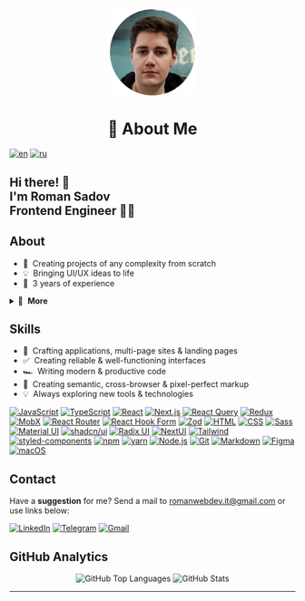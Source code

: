 <div align="center">
    <img width="150" src="avatar.png" alt="Logo" />
</div>

<h1 align="center">💫 About Me</h1>

[![en](https://img.shields.io/badge/lang-English%20%F0%9F%87%AC%F0%9F%87%A7-white)](README.md)
[![ru](https://img.shields.io/badge/%D1%8F%D0%B7%D1%8B%D0%BA-%D0%A0%D1%83%D1%81%D1%81%D0%BA%D0%B8%D0%B9%20%F0%9F%87%B7%F0%9F%87%BA-white)](README-RU.md)

## Hi there! 👋<br>I'm Roman Sadov<br>Frontend Engineer 👨‍💻

## About

- 🚀 &nbsp;Creating projects of any complexity from scratch
- 💡 &nbsp;Bringing UI/UX ideas to life
- 💼 &nbsp;3 years of experience

<details>
  <summary>🔽 &nbsp;<strong>More</strong></summary>

- 🐥 &nbsp;Secretly a duck debugger
- 👔 &nbsp;Organized & standalone
- 🤓 &nbsp;Love to code
- 🌱 &nbsp;Constantly learning
- 📐 &nbsp;Prone to perfectionism
- 🎓 &nbsp;Higher educations
- ☕️ &nbsp;Coffee lover
- 🦄 &nbsp;Believes in unicorns (and clean code)

</details>

## Skills

- 👾 &nbsp;Crafting applications, multi-page sites & landing pages
- ✅ &nbsp;Creating reliable & well-functioning interfaces
- 🏎 &nbsp;Writing modern & productive code
- 🎨 &nbsp;Creating semantic, cross-browser & pixel-perfect markup
- 💡 &nbsp;Always exploring new tools & technologies

[![JavaScript](https://img.shields.io/badge/-JavaScript-282828?logo=javascript&logoColor=f7df1e)](https://developer.mozilla.org/en-US/docs/Web/JavaScript)
[![TypeScript](https://img.shields.io/badge/-TypeScript-282828?logo=typescript&logoColor=3178c6)](https://www.typescriptlang.org/)
[![React](https://img.shields.io/badge/-React-282828?logo=react&logoColor=61dafb)](https://reactjs.org/)
[![Next.js](https://img.shields.io/badge/-Next.js-282828?logo=nextdotjs&logoColor=fff)](https://nextjs.org/)
[![React Query](https://img.shields.io/badge/-React_Query-282828?logo=reactquery&logoColor=ff4154)](https://tanstack.com/query/v3/)
[![Redux](https://img.shields.io/badge/-Redux-282828?logo=redux&logoColor=764abc)](https://redux.js.org/)
[![MobX](https://img.shields.io/badge/-MobX-282828?logo=mobX&logoColor=ff9955)](https://mobx.js.org/README.html)
[![React Router](https://img.shields.io/badge/-React_Router-282828?logo=reactrouter&logoColor=CA4245)](https://reactrouter.com/)
[![React Hook Form](https://img.shields.io/badge/-React_Hook_Form-282828?logo=reacthookform&logoColor=EC5990)](https://react-hook-form.com/)
[![Zod](https://img.shields.io/badge/-Zod-282828?logo=zod&logoColor=3e67b1)](https://zod.dev/)
[![HTML](https://img.shields.io/badge/-HTML-282828?logo=html5&logoColor=e34f26)](https://developer.mozilla.org/en-US/docs/Web/HTML)
[![CSS](https://img.shields.io/badge/-CSS-282828?logo=css3&logoColor=1572b6)](https://developer.mozilla.org/en-US/docs/Web/CSS)
[![Sass](https://img.shields.io/badge/-Sass-282828?logo=sass&logoColor=cc6699)](https://sass-lang.com/)
[![Material UI](https://img.shields.io/badge/-Material_UI-282828?logo=MUI&logoColor=0081cb)](https://mui.com/)
[![shadcn/ui](https://img.shields.io/badge/-shadcn/ui-282828?logo=shadcnui&logoColor=fff)](https://ui.shadcn.com/)
[![Radix UI](https://img.shields.io/badge/-Radix_UI-282828?logo=radixui&logoColor=fff)](https://www.radix-ui.com/)
[![NextUI](https://img.shields.io/badge/-NextUI-282828?logo=nextui&logoColor=fff)](https://nextui.org/)
[![Tailwind](https://img.shields.io/badge/-Tailwind-282828?logo=tailwindcss&logoColor=35bdf7)](https://tailwindcss.com/)
[![styled-components](https://img.shields.io/badge/-styled_components-282828?logo=styledcomponents&logoColor=db7093)](https://styled-components.com/)
[![npm](https://img.shields.io/badge/-npm-282828?logo=npm&logoColor=cc0100)](https://www.npmjs.com/)
[![yarn](https://img.shields.io/badge/-yarn-282828?logo=yarn&logoColor=2c8ebb)](https://yarnpkg.com/)
[![Node.js](https://img.shields.io/badge/-Node.js-282828?logo=node.js&logoColor=339933)](https://nodejs.org/)
[![Git](https://img.shields.io/badge/-Git-282828?logo=git&logoColor=f05032)](https://git-scm.com/)
[![Markdown](https://img.shields.io/badge/-Markdown-282828?logo=markdown&logoColor=white)](https://www.markdownguide.org/)
[![Figma](https://img.shields.io/badge/-Figma-282828?logo=figma&logoColor=f24e1e)](https://www.figma.com/)
[![macOS](https://img.shields.io/badge/-macOS-282828?logo=macos&logoColor=white)](https://www.apple.com/macos/)

## Contact

Have a **suggestion** for me? Send a mail to romanwebdev.it@gmail.com or use links below:

[<img src="https://img.shields.io/badge/-LinkedIn-0a66c2?logo=linkedin&logoColor=white" alt="LinkedIn" />][linkedin]
[<img src="https://img.shields.io/badge/-Telegram-26a5e4?logo=telegram&logoColor=white" alt="Telegram" />][telegram]
[<img src="https://img.shields.io/badge/-Gmail-ea4335?logo=gmail&logoColor=white" alt="Gmail" />](mailto:romanwebdev.it@gmail.com)

## GitHub Analytics

<div align="center">
    <img src="https://github-readme-stats.vercel.app/api/top-langs/?username=roman-pixel&layout=compact&theme=tokyonight" alt="GitHub Top Languages" width="300" />
    <img src="https://github-readme-stats.vercel.app/api?username=roman-pixel&hide=prs,issues,contribs&show_icons=true&theme=tokyonight" alt="GitHub Stats" width="513" />
</div>

---

[linkedin]: https://www.linkedin.com/in/romanwebdev-it/
[telegram]: https://t.me/romanwebdev_it
